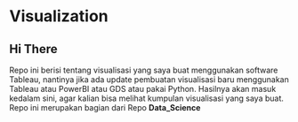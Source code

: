 # Visualization

## Hi There

Repo ini berisi tentang visualisasi yang saya buat menggunakan software Tableau, nantinya jika ada update pembuatan visualisasi baru menggunakan Tableau atau PowerBI atau GDS atau pakai Python. Hasilnya akan masuk kedalam sini, agar kalian bisa melihat kumpulan visualisasi yang saya buat. Repo ini merupakan bagian dari Repo **Data_Science**